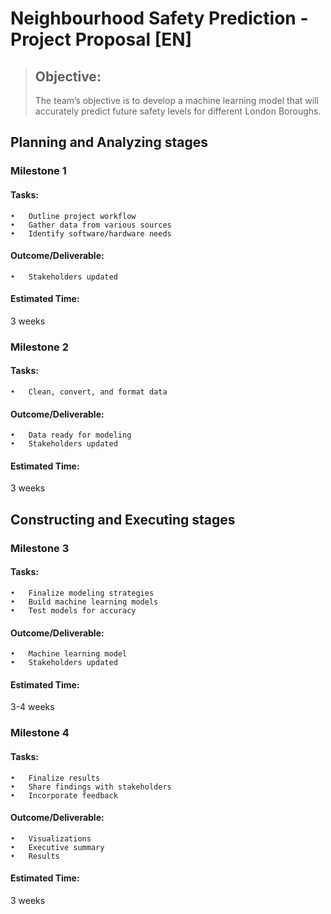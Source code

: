 # Neighbourhood Safety Prediction - Project Proposal [EN]

> ## Objective:
> The team’s objective is to develop a machine learning model that will accurately predict future safety levels for different London Boroughs.

## Planning and Analyzing stages

### Milestone 1

#### Tasks:

	•	Outline project workflow 
	•	Gather data from various sources
	•	Identify software/hardware needs 

#### Outcome/Deliverable:

	•	Stakeholders updated

#### Estimated Time:

3 weeks

### Milestone 2

#### Tasks:

	•	Clean, convert, and format data

#### Outcome/Deliverable:

	•	Data ready for modeling
	•	Stakeholders updated

#### Estimated Time:

3 weeks

## Constructing and Executing stages

### Milestone 3

#### Tasks:

	•	Finalize modeling strategies 
	•	Build machine learning models
	•	Test models for accuracy

#### Outcome/Deliverable:

	•	Machine learning model
	•	Stakeholders updated

#### Estimated Time:

3-4 weeks

### Milestone 4

#### Tasks:

	•	Finalize results 
	•	Share findings with stakeholders
	•	Incorporate feedback

#### Outcome/Deliverable:

	•	Visualizations
	•	Executive summary
	•	Results 

#### Estimated Time:

3 weeks
